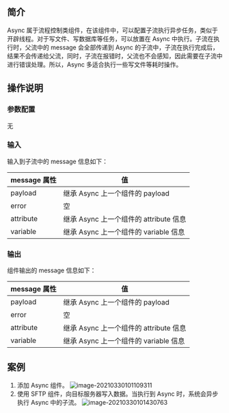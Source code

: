 

## 简介
Async 属于流程控制类组件，在该组件中，可以配置子流执行异步任务，类似于开辟线程。对于写文件、写数据库等任务，可以放置在 Async 中执行。子流在执行时，父流中的 message 会全部传递到 Async 的子流中，子流在执行完成后，结果不会传递给父流，同时，子流在报错时，父流也不会感知，因此需要在子流中进行错误处理。所以，Async 多适合执行一些写文件等耗时操作。

## 操作说明
### 参数配置
无
### 输入
输入到子流中的 message 信息如下：

| message 属性 | 值                                 |
| ----------- | ---------------------------------- |
| payload     | 继承 Async 上一个组件的 payload       |
| error       | 空                                 |
| attribute   | 继承 Async 上一个组件的 attribute 信息 |
| variable    | 继承 Async 上一个组件的 variable 信息  |

### 输出
组件输出的 message 信息如下：

| message 属性 | 值                                 |
| ----------- | ---------------------------------- |
| payload     | 继承 Async 上一个组件的 payload       |
| error       | 空                                 |
| attribute   | 继承 Async 上一个组件的 attribute 信息 |
| variable    | 继承 Async 上一个组件的 variable 信息  |

## 案例
1. 添加 Async 组件。
![image-20210330101109311](https://main.qcloudimg.com/raw/c6f80c00a23a78ec7c053b5da35f2f20/image-20210330101109311.png)
2. 使用 SFTP 组件，向目标服务器写入数据。当执行到 Async 时，系统会异步执行 Async 中的子流。
![image-20210330101430763](https://main.qcloudimg.com/raw/31a1b1f8562d5b2ab2093ae4cabd9f7b/image-20210330101430763.png)
